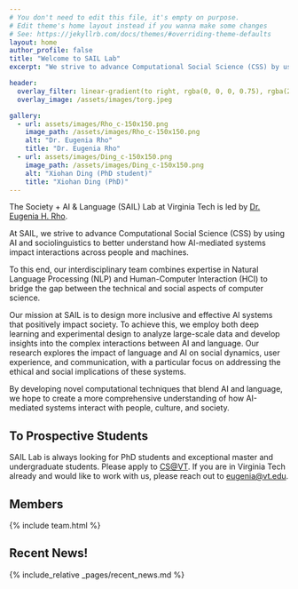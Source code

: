 ```yaml
---
# You don't need to edit this file, it's empty on purpose.
# Edit theme's home layout instead if you wanna make some changes
# See: https://jekyllrb.com/docs/themes/#overriding-theme-defaults
layout: home
author_profile: false
title: "Welcome to SAIL Lab"
excerpt: "We strive to advance Computational Social Science (CSS) by using AI and sociolinguistics to better understand how AI-mediated systems impact interactions across people and machines."

header:
  overlay_filter: linear-gradient(to right, rgba(0, 0, 0, 0.75), rgba(255, 255, 255, 0.25))
  overlay_image: /assets/images/torg.jpeg

gallery:
  - url: assets/images/Rho_c-150x150.png
    image_path: /assets/images/Rho_c-150x150.png
    alt: "Dr. Eugenia Rho"
    title: "Dr. Eugenia Rho"
  - url: assets/images/Ding_c-150x150.png
    image_path: /assets/images/Ding_c-150x150.png
    alt: "Xiohan Ding (PhD student)"
    title: "Xiohan Ding (PhD)"
---
```


The Society + AI & Language (SAIL) Lab at Virginia Tech is led by [Dr. Eugenia H. Rho](https://eugeniarho.com/).

At SAIL, we strive to advance Computational Social Science (CSS) by using AI and sociolinguistics to better understand how AI-mediated systems impact interactions across people and machines.

To this end, our interdisciplinary team combines expertise in Natural Language Processing (NLP) and Human-Computer Interaction (HCI) to bridge the gap between the technical and social aspects of computer science.

Our mission at SAIL is to design more inclusive and effective AI systems that positively impact society. To achieve this, we employ both deep learning and experimental design to analyze large-scale data and develop insights into the complex interactions between AI and language. Our research explores the impact of language and AI on social dynamics, user experience, and communication, with a particular focus on addressing the ethical and social implications of these systems.

By developing novel computational techniques that blend AI and language, we hope to create a more comprehensive understanding of how AI-mediated systems interact with people, culture, and society.

## To Prospective Students

SAIL Lab is always looking for PhD students and exceptional master and undergraduate students. Please apply to [CS@VT](https://cs.vt.edu/). If you are in Virginia Tech already and would like to work with us, please reach out to [eugenia@vt.edu](https://sail.cs.vt.edu/eugenia@vt.edu).

## Members

{% include team.html %}

## Recent News!

{% include_relative _pages/recent_news.md %}